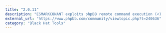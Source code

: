 ```yaml
---
title: "2.0.11"
description: "ESMARKCONANT exploits phpBB remote command execution (<) CVE-2004-1315"
external_url: "https://www.phpbb.com/community/viewtopic.php?t=240636"
category: "Black Hat Tools"
---
```

